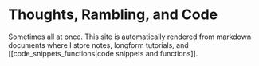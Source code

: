 # Thoughts, Rambling, and Code
Sometimes all at once. This site is automatically rendered from markdown documents where I store notes, longform tutorials, and [[code_snippets_functions|code snippets and functions]].